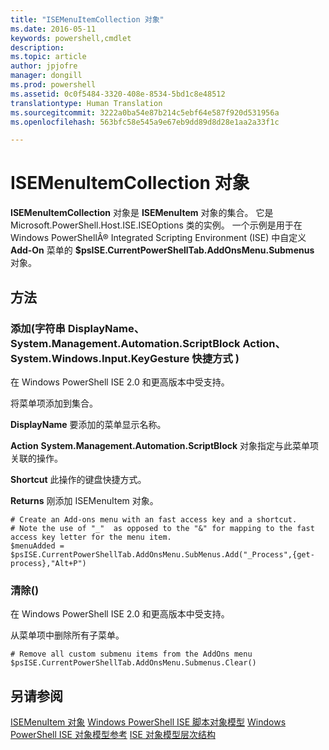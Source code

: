 ```yaml
---
title: "ISEMenuItemCollection 对象"
ms.date: 2016-05-11
keywords: powershell,cmdlet
description: 
ms.topic: article
author: jpjofre
manager: dongill
ms.prod: powershell
ms.assetid: 0c0f5484-3320-408e-8534-5bd1c8e48512
translationtype: Human Translation
ms.sourcegitcommit: 3222a0ba54e87b214c5ebf64e587f920d531956a
ms.openlocfilehash: 563bfc58e545a9e67eb9dd89d8d28e1aa2a33f1c

---
```


# ISEMenuItemCollection 对象
  **ISEMenuItemCollection** 对象是 **ISEMenuItem** 对象的集合。 它是 Microsoft.PowerShell.Host.ISE.ISEOptions 类的实例。 一个示例是用于在 Windows PowerShellÂ® Integrated Scripting Environment (ISE) 中自定义 **Add-On** 菜单的 **$psISE.CurrentPowerShellTab.AddOnsMenu.Submenus** 对象。

## 方法

### 添加\(字符串 DisplayName、System.Management.Automation.ScriptBlock Action、System.Windows.Input.KeyGesture 快捷方式 \)
  在 Windows PowerShell ISE 2.0 和更高版本中受支持。 

 将菜单项添加到集合。

 **DisplayName**
 要添加的菜单显示名称。

 **Action**
 **System.Management.Automation.ScriptBlock** 对象指定与此菜单项关联的操作。

 **Shortcut**
 此操作的键盘快捷方式。

 **Returns**
 刚添加 ISEMenuItem 对象。

```
# Create an Add-ons menu with an fast access key and a shortcut.
# Note the use of "_"  as opposed to the "&" for mapping to the fast access key letter for the menu item.
$menuAdded = $psISE.CurrentPowerShellTab.AddOnsMenu.SubMenus.Add("_Process",{get-process},"Alt+P")
```

### 清除\(\)
  在 Windows PowerShell ISE 2.0 和更高版本中受支持。 

 从菜单项中删除所有子菜单。

```
# Remove all custom submenu items from the AddOns menu
$psISE.CurrentPowerShellTab.AddOnsMenu.Submenus.Clear()

```

## 另请参阅
 [ISEMenuItem 对象](The-ISEMenuItem-Object.md) 
 [Windows PowerShell ISE 脚本对象模型](The-Windows-PowerShell-ISE-Scripting-Object-Model.md) 
 [Windows PowerShell ISE 对象模型参考](Windows-PowerShell-ISE-Object-Model-Reference.md) 
 [ISE 对象模型层次结构](The-ISE-Object-Model-Hierarchy.md)

  



<!--HONumber=Aug16_HO4-->


